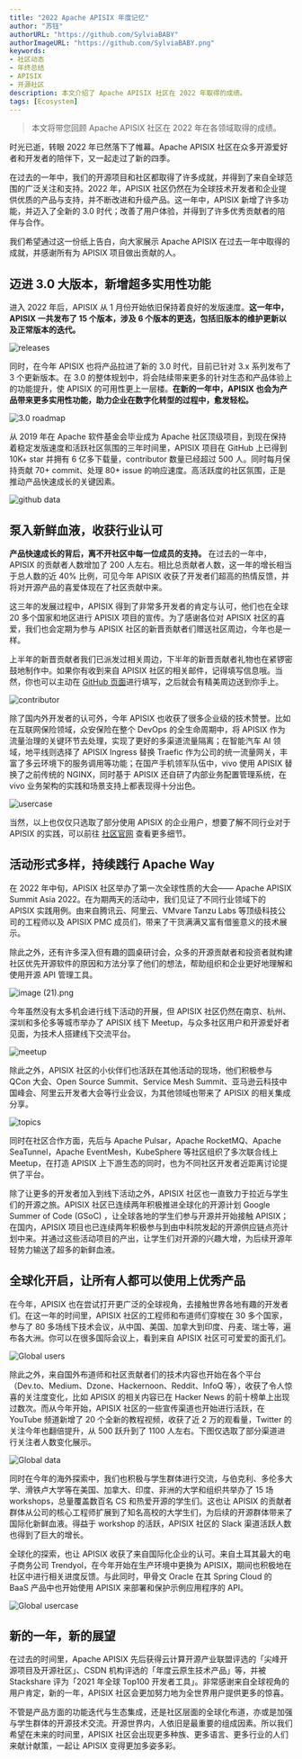 ```yaml
---
title: "2022 Apache APISIX 年度记忆"
author: "苏钰"
authorURL: "https://github.com/SylviaBABY"
authorImageURL: "https://github.com/SylviaBABY.png"
keywords: 
- 社区动态
- 年终总结
- APISIX
- 开源社区
description: 本文介绍了 Apache APISIX 社区在 2022 年取得的成绩。
tags: [Ecosystem]
---
```


> 本文将带您回顾 Apache APISIX 社区在 2022 年在各领域取得的成绩。

<!--truncate-->

时光已逝，转眼 2022 年已然落下了帷幕。Apache APISIX 社区在众多开源爱好者和开发者的陪伴下，又一起走过了新的四季。

在过去的一年中，我们的开源项目和社区都取得了许多成就，并得到了来自全球范围的广泛关注和支持。2022 年，APISIX 社区仍然在为全球技术开发者和企业提供优质的产品与支持，并不断改进和升级产品。这一年中，APISIX 新增了许多功能，并迈入了全新的 3.0 时代；改善了用户体验，并得到了许多优秀贡献者的陪伴与合作。

我们希望通过这一份纸上告白，向大家展示 Apache APISIX 在过去一年中取得的成就，并感谢所有为 APISIX 项目做出贡献的人。

## 迈进 3.0 大版本，新增超多实用性功能

进入 2022 年后，APISIX 从 1 月份开始依旧保持着良好的发版速度。**这一年中，APISIX 一共发布了 15 个版本，涉及 6 个版本的更迭，包括旧版本的维护更新以及正常版本的迭代。**

![releases](https://static.apiseven.com/2023/01/03/63b3eaa87d7d5.png)

同时，在今年 APISIX 也将产品拉进了新的 3.0 时代，目前已针对 3.x 系列发布了 3 个更新版本。在 3.0 的整体规划中，将会陆续带来更多的针对生态和产品体验上的功能提升，使 APISIX 的可用性更上一层楼。**在新的一年中，APISIX 也会为产品带来更多实用性功能，助力企业在数字化转型的过程中，愈发轻松。**

![3.0 roadmap](https://static.apiseven.com/2023/01/03/63b3eaa75f6f5.png)

从 2019 年在 Apache 软件基金会毕业成为 Apache 社区顶级项目，到现在保持着稳定发版速度和活跃社区氛围的三年时间里，APISIX 项目在 GitHub 上已得到 10K+ star 并拥有 6 亿多下载量，contributor 数量已经超过 500 人。同时每月保持贡献 70+ commit、处理 80+ issue 的响应速度。高活跃度的社区氛围，正是推动产品快速成长的关键因素。

![github data](https://static.apiseven.com/2023/01/03/63b3eab9e3b22.png)

## 泵入新鲜血液，收获行业认可

**产品快速成长的背后，离不开社区中每一位成员的支持。** 在过去的一年中，APISIX 的贡献者人数增加了 200 人左右。相比总贡献者人数，这一年的增长相当于总人数的近 40% 比例，可见今年 APISIX 收获了开发者们超高的热情反馈，并将对开源产品的喜爱体现在了社区贡献中来。

这三年的发展过程中，APISIX 得到了非常多开发者的肯定与认可，他们也在全球 20 多个国家和地区进行 APISIX 项目的宣传。为了感谢各位对 APISIX 社区的喜爱，我们也会定期为参与 APISIX 社区的新晋贡献者们赠送社区周边，今年也是一样。

上半年的新晋贡献者我们已派发过相关周边，下半年的新晋贡献者礼物也在紧锣密鼓地制作中。如果你有收到来自 APISIX 社区的相关邮件，记得填写信息哦。当然，你也可以主动在 [GitHub 页面](https://github.com/apache/apisix/blob/master/CONTRIBUTING.md)进行填写，之后就会有精美周边送到你手上。

![contributor](https://static.apiseven.com/2023/01/03/63b3ea8cc7637.png)

除了国内外开发者的认可外，今年 APISIX 也收获了很多企业级的技术赞誉。比如在互联网保险领域，众安保险在整个 DevOps 的全生命周期中，将 APISIX 作为流量治理的关键环节去处理，实现了更好的多渠道流量隔离；在智能汽车 AI 领域，地平线则选择了 APISIX Ingress 替换 Traefic 作为公司的统一流量网关，丰富了多云环境下的服务调用等功能；在国产手机领军队伍中，vivo 使用 APISIX 替换了之前传统的 NGINX，同时基于 APISIX 还自研了内部业务配置管理系统，在 vivo 业务架构的实践和场景支持上都表现得十分出色。

![usercase](https://static.apiseven.com/2023/01/03/63b3ead0d9004.png)

当然，以上也仅仅只选取了部分使用 APISIX 的企业用户，想要了解不同行业对于 APISIX 的实践，可以前往 [社区官网](https://apisix.apache.org/zh/blog/tags/case-studies/) 查看更多细节。

## 活动形式多样，持续践行 Apache Way

在 2022 年中旬，APISIX 社区举办了第一次全球性质的大会—— Apache APISIX Summit Asia 2022。在为期两天的活动中，我们见证了不同行业领域下的 APISIX 实践用例。由来自腾讯云、阿里云、VMvare Tanzu Labs 等顶级科技公司的工程师以及 APISIX PMC 成员们，带来了干货满满又富有借鉴意义的技术展示。

除此之外，还有许多深入但有趣的圆桌研讨会，众多的开源贡献者和投资者就构建社区优先开源软件的原因和方法分享了他们的想法，帮助组织和企业更好地理解和使用开源 API 管理工具。

![image (21).png](https://static.apiseven.com/2023/01/03/63b3ead14eae7.png)

今年虽然没有太多机会进行线下活动的开展，但 APISIX 社区仍然在南京、杭州、深圳和多伦多等城市举办了 APISIX 线下 Meetup，与众多社区用户和开源爱好者见面，为技术人搭建线下交流平台。

![meetup](https://static.apiseven.com/2023/01/03/63b3ea8d4a916.jpg)

除此之外，APISIX 社区的小伙伴们也活跃在其他活动的现场，他们积极参与 QCon 大会、Open Source Summit、Service Mesh Summit、亚马逊云科技中国峰会、阿里云开发者大会等行业会议，为其他领域也带来了 APISIX 的相关集成分享。

![topics](https://static.apiseven.com/2023/01/03/63b3ea809380a.jpeg)

同时在社区合作方面，先后与 Apache Pulsar，Apache RocketMQ、Apache SeaTunnel，Apache EventMesh，KubeSphere 等社区组织了多次联合线上 Meetup，在打造 APISIX 上下游生态的同时，也为不同社区开发者近距离讨论提供了平台。

除了让更多的开发者加入到线下活动之外，APISIX 社区也一直致力于拉近与学生们的开源之旅。APISIX 社区已连续两年积极推进全球化的开源计划 Google Summer of Code (GSoC) ，让全球各地的学生们参与开源并开始接触 APISIX；在国内，APISIX 项目也已连续两年积极参与到由中科院发起的开源供应链点亮计划中来。并通过这些活动项目的产出，让学生们对开源的兴趣大增，为后续开源年轻势力输送了超多的新鲜血液。

## 全球化开启，让所有人都可以使用上优秀产品

在今年，APISIX 也在尝试打开更广泛的全球视角，去接触世界各地有趣的开发者们。在这一年的时间里，APISIX 社区的工程师和布道师们穿梭在 30 多个国家，参与了 80 多场线下技术会议，从中国、美国、加拿大到印度、丹麦、瑞士等，遍布各大洲。你可以在很多国际会议上，看到来自 APISIX 社区可可爱爱的面孔们。

![Global users](https://static.apiseven.com/2023/01/03/63b3ea813c11e.jpeg)

除此之外，来自国外布道师和社区贡献者们的技术内容也开始在各个平台（Dev.to、Medium、Dzone、Hackernoon、Reddit、InfoQ 等），收获了令人惊喜的关注度变化，比如 APISIX 的相关内容已在 Hacker News 的前十榜单上出现过数次。而从今年开始，APISIX 社区的一些宣传渠道也开始进行活跃，在 YouTube 频道新增了 20 个全新的教程视频，收获了近 2 万的观看量，Twitter 的关注今年也翻倍提升，从 500 跃升到了 1100 人左右。下图仅选取了部分渠道进行关注者人数变化展示。

![Global data](https://static.apiseven.com/2023/01/03/63b3eae052f32.png)

同时在今年的海外探索中，我们也积极与学生群体进行交流，与伯克利、多伦多大学、滑铁卢大学等在美国、加拿大、印度、非洲的大学和组织共举办了 15 场 workshops，总量覆盖数百名 CS 和热爱开源的学生们。这也让 APISIX 的贡献者群体从公司的核心工程师扩展到了知名高校的大学生们，为后续的开源群体带来了国际化新鲜血液。得益于 workshop 的活跃，APISIX 社区的 Slack 渠道活跃人数也得到了巨大的增长。

全球化的探索，也让 APISIX 收获了来自国际化企业的认可。来自土耳其最大的电子商务公司 Trendyol，在今年开始在生产环境中更换为 APISIX，期间也积极地在社区中进行相关进度反馈。与此同时，甲骨文 Oracle 在其 Spring Cloud 的 BaaS 产品中也开始使用 APISIX 来部署和保护示例应用程序的 API。

![Global usercase](https://static.apiseven.com/2023/01/03/63b3eae00f8de.png)

## 新的一年，新的展望

在过去的时间里，Apache APISIX 先后获得云计算开源产业联盟评选的「尖峰开源项目及开源社区」、CSDN 机构评选的「年度云原生技术产品」等，并被 Stackshare 评为「2021 年全球 Top100 开发者工具」。非常感谢来自全球视角的用户肯定，新的一年，APISIX 社区会更加努力地为全世界用户提供更多的惊喜。

不管是产品方面的功能迭代与生态集成，还是社区层面的全球化布道，亦或是加强与学生群体的开源技术交流。开源世界内，人依旧是最重要的组成因素。所以我们希望在未来的时间里，APISIX 社区会出现更多种族、更多语言、更多行业的人们来献计献策，一起让 APISIX 变得更加多姿多彩。
